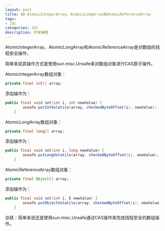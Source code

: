 ```yaml
---
layout: post
title: 08 AtomicIntegerArray、AtomicLongArray和AtomicReferenceArray
tags:
- JUC
categories: JUC
description: 并发编程
---
```


AtomicIntegerArray、AtomicLongArray和AtomicReferenceArray是对数组的线程安全操作，

<!-- more --> 

简单来说其操作方式是使用sun.misc.Unsafe来对数组对象进行CAS原子操作。 

AtomicIntegerArray数组对象： 

```java
private final int[] array;
```

添加操作为： 

```java
public final void set(int i, int newValue) {
        unsafe.putIntVolatile(array, checkedByteOffset(i), newValue);
    }
```

AtomicLongArray数组对象： 

```java
private final long[] array;
```

添加操作为： 

```java
public final void set(int i, long newValue) {
        unsafe.putLongVolatile(array, checkedByteOffset(i), newValue);
    }
```

AtomicReferenceArray数组对象： 

```java
private final Object[] array;
```

添加操作为： 

```java
public final void set(int i, E newValue) {
        unsafe.putObjectVolatile(array, checkedByteOffset(i), newValue);
    }
```

总结：简单来说还是使用sun.misc.Unsafe通过CAS操作来完成线程安全的数组操作。 